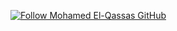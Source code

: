 [![Follow Mohamed El-Qassas GitHub](https://avatars.githubusercontent.com/u/49816567?s=96&v=4)](https://github.com/melqassas/)